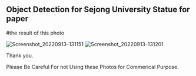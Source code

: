 ## Object Detection for Sejong University Statue for paper

#the result of this photo


![Screenshot_20220913-131151](https://user-images.githubusercontent.com/68593892/189815729-0626a572-973e-4509-9e0b-4d0339267c0c.png)
![Screenshot_20220913-131201](https://user-images.githubusercontent.com/68593892/189815733-7ccb4ffb-bb44-48cf-a3df-d98d2b130bf7.png)

Thank you.

Please Be Careful For not Using these Photos for Commerical Purpose.
